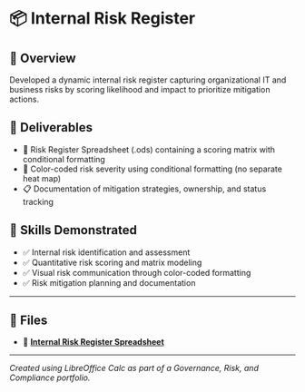 # 📦 Internal Risk Register

## 📌 Overview

Developed a dynamic internal risk register capturing organizational IT and business risks by scoring likelihood and impact to prioritize mitigation actions.

## 📄 Deliverables

- 🧮 Risk Register Spreadsheet (.ods) containing a scoring matrix with conditional formatting
- 🎨 Color-coded risk severity using conditional formatting (no separate heat map)
- 📋 Documentation of mitigation strategies, ownership, and status tracking

## 🧠 Skills Demonstrated

- ✅ Internal risk identification and assessment  
- ✅ Quantitative risk scoring and matrix modeling  
- ✅ Visual risk communication through color-coded formatting  
- ✅ Risk mitigation planning and documentation

---

## 📁 Files

- 📝 [**Internal Risk Register Spreadsheet**](https://docs.google.com/spreadsheets/d/1qt23f0wnDqON3QE-1NuWjcOF5AfzJjr9bUK0Wi5kbrM/edit?gid=1978063794#gid=1978063794)

---

*Created using LibreOffice Calc as part of a Governance, Risk, and Compliance portfolio.*

